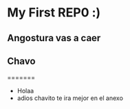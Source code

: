 # My First REP0 :)
## Angostura vas a caer
## Chavo
=======
+ Holaa
+ adios chavito te ira mejor en el anexo
